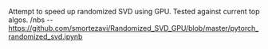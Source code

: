 Attempt to speed up randomized SVD using GPU.  Tested against current top algos.
/nbs -- https://github.com/smortezavi/Randomized_SVD_GPU/blob/master/pytorch_randomized_svd.ipynb

